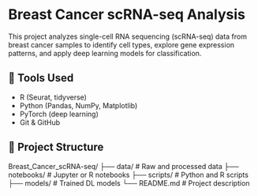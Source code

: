 # Breast Cancer scRNA-seq Analysis

This project analyzes single-cell RNA sequencing (scRNA-seq) data from breast cancer samples to identify cell types, explore gene expression patterns, and apply deep learning models for classification.

## 🔧 Tools Used
- R (Seurat, tidyverse)
- Python (Pandas, NumPy, Matplotlib)
- PyTorch (deep learning)
- Git & GitHub

## 📁 Project Structure
Breast_Cancer_scRNA-seq/
├── data/ # Raw and processed data
├── notebooks/ # Jupyter or R notebooks
├── scripts/ # Python and R scripts
├── models/ # Trained DL models
└── README.md # Project description